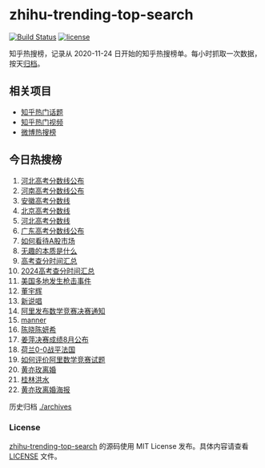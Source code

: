 # zhihu-trending-top-search

[![Build Status](https://github.com/justjavac/zhihu-trending-top-search/workflows/ci/badge.svg?branch=main)](https://github.com/justjavac/zhihu-trending-top-search/actions)
[![license](https://img.shields.io/github/license/justjavac/zhihu-trending-top-search)](https://github.com/justjavac/zhihu-trending-top-search/blob/main/LICENSE)

知乎热搜榜，记录从 2020-11-24 日开始的知乎热搜榜单。每小时抓取一次数据，按天[归档](./archives)。

## 相关项目

- [知乎热门话题](https://github.com/justjavac/zhihu-trending-hot-questions)
- [知乎热门视频](https://github.com/justjavac/zhihu-trending-hot-video)
- [微博热搜榜](https://github.com/justjavac/weibo-trending-hot-search)

## 今日热搜榜

<!-- BEGIN -->
<!-- 最后更新时间 Tue Jun 25 2024 19:07:55 GMT+0800 (China Standard Time) -->

1. [河北高考分数线公布](https://www.zhihu.com/search?q=%E6%B2%B3%E5%8C%97%E9%AB%98%E8%80%83%E5%88%86%E6%95%B0%E7%BA%BF%E5%85%AC%E5%B8%83)
1. [河南高考分数线公布](https://www.zhihu.com/search?q=%E6%B2%B3%E5%8D%97%E9%AB%98%E8%80%83%E5%88%86%E6%95%B0%E7%BA%BF%E5%85%AC%E5%B8%83)
1. [安徽高考分数线](https://www.zhihu.com/search?q=%E5%AE%89%E5%BE%BD%E9%AB%98%E8%80%83%E5%88%86%E6%95%B0%E7%BA%BF)
1. [北京高考分数线](https://www.zhihu.com/search?q=%E5%8C%97%E4%BA%AC%E9%AB%98%E8%80%83%E5%88%86%E6%95%B0%E7%BA%BF)
1. [河北高考分数线](https://www.zhihu.com/search?q=%E6%B2%B3%E5%8C%97%E9%AB%98%E8%80%83%E5%88%86%E6%95%B0%E7%BA%BF)
1. [广东高考分数线公布](https://www.zhihu.com/search?q=%E5%B9%BF%E4%B8%9C%E9%AB%98%E8%80%83%E5%88%86%E6%95%B0%E7%BA%BF%E5%85%AC%E5%B8%83)
1. [如何看待A股市场](https://www.zhihu.com/search?q=%E5%A6%82%E4%BD%95%E7%9C%8B%E5%BE%85A%E8%82%A1%E5%B8%82%E5%9C%BA)
1. [无趣的本质是什么](https://www.zhihu.com/search?q=%E6%97%A0%E8%B6%A3%E7%9A%84%E6%9C%AC%E8%B4%A8%E6%98%AF%E4%BB%80%E4%B9%88)
1. [高考查分时间汇总](https://www.zhihu.com/search?q=%E9%AB%98%E8%80%83%E6%9F%A5%E5%88%86%E6%97%B6%E9%97%B4%E6%B1%87%E6%80%BB)
1. [2024高考查分时间汇总](https://www.zhihu.com/search?q=2024%E9%AB%98%E8%80%83%E6%9F%A5%E5%88%86%E6%97%B6%E9%97%B4%E6%B1%87%E6%80%BB)
1. [美国多地发生枪击事件](https://www.zhihu.com/search?q=%E7%BE%8E%E5%9B%BD%E5%A4%9A%E5%9C%B0%E5%8F%91%E7%94%9F%E6%9E%AA%E5%87%BB%E4%BA%8B%E4%BB%B6)
1. [董宇辉](https://www.zhihu.com/search?q=%E8%91%A3%E5%AE%87%E8%BE%89)
1. [新说唱](https://www.zhihu.com/search?q=%E6%96%B0%E8%AF%B4%E5%94%B1)
1. [阿里发布数学竞赛决赛通知](https://www.zhihu.com/search?q=%E9%98%BF%E9%87%8C%E5%8F%91%E5%B8%83%E6%95%B0%E5%AD%A6%E7%AB%9E%E8%B5%9B%E5%86%B3%E8%B5%9B%E9%80%9A%E7%9F%A5)
1. [manner](https://www.zhihu.com/search?q=manner)
1. [陈晓陈妍希](https://www.zhihu.com/search?q=%E9%99%88%E6%99%93%E9%99%88%E5%A6%8D%E5%B8%8C)
1. [姜萍决赛成绩8月公布](https://www.zhihu.com/search?q=%E5%A7%9C%E8%90%8D%E5%86%B3%E8%B5%9B%E6%88%90%E7%BB%A98%E6%9C%88%E5%85%AC%E5%B8%83)
1. [荷兰0-0战平法国](https://www.zhihu.com/search?q=%E8%8D%B7%E5%85%B00-0%E6%88%98%E5%B9%B3%E6%B3%95%E5%9B%BD)
1. [如何评价阿里数学竞赛试题](https://www.zhihu.com/search?q=%E5%A6%82%E4%BD%95%E8%AF%84%E4%BB%B7%E9%98%BF%E9%87%8C%E6%95%B0%E5%AD%A6%E7%AB%9E%E8%B5%9B%E8%AF%95%E9%A2%98)
1. [黄亦玫离婚](https://www.zhihu.com/search?q=%E9%BB%84%E4%BA%A6%E7%8E%AB%E7%A6%BB%E5%A9%9A)
1. [桂林洪水](https://www.zhihu.com/search?q=%E6%A1%82%E6%9E%97%E6%B4%AA%E6%B0%B4)
1. [黄亦玫离婚海报](https://www.zhihu.com/search?q=%E9%BB%84%E4%BA%A6%E7%8E%AB%E7%A6%BB%E5%A9%9A%E6%B5%B7%E6%8A%A5)

<!-- END -->

历史归档 [./archives](./archives)

### License

[zhihu-trending-top-search](https://github.com/justjavac/zhihu-trending-top-search) 的源码使用 MIT License
发布。具体内容请查看 [LICENSE](./LICENSE) 文件。
